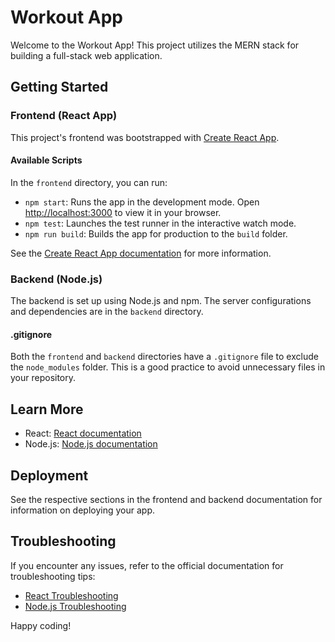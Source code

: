 # Workout App

Welcome to the Workout App! This project utilizes the MERN stack for building a full-stack web application.

## Getting Started

### Frontend (React App)

This project's frontend was bootstrapped with [Create React App](https://github.com/facebook/create-react-app).

#### Available Scripts

In the `frontend` directory, you can run:

- `npm start`: Runs the app in the development mode. Open [http://localhost:3000](http://localhost:3000) to view it in your browser.
- `npm test`: Launches the test runner in the interactive watch mode.
- `npm run build`: Builds the app for production to the `build` folder.

See the [Create React App documentation](https://facebook.github.io/create-react-app/docs/getting-started) for more information.

### Backend (Node.js)

The backend is set up using Node.js and npm. The server configurations and dependencies are in the `backend` directory.

#### .gitignore

Both the `frontend` and `backend` directories have a `.gitignore` file to exclude the `node_modules` folder. This is a good practice to avoid unnecessary files in your repository.

## Learn More

- React: [React documentation](https://reactjs.org/)
- Node.js: [Node.js documentation](https://nodejs.org/)

## Deployment

See the respective sections in the frontend and backend documentation for information on deploying your app.

## Troubleshooting

If you encounter any issues, refer to the official documentation for troubleshooting tips:

- [React Troubleshooting](https://facebook.github.io/create-react-app/docs/troubleshooting)
- [Node.js Troubleshooting](https://nodejs.org/en/docs/)

Happy coding!

